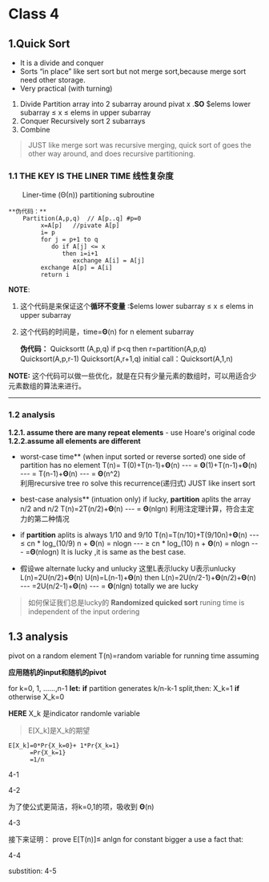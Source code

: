 # Class 4 
## 1.Quick Sort
-	It is a divide and conquer 
-	Sorts “in place” like sert sort but not merge sort,because merge sort need other storage.
-	Very practical (with turning)

1.	Divide 
   Partition array into 2 subarray around pivat  x  .**SO** $elems lower subarray ≤ x ≤ elems in upper subarray
2.	Conquer 
   Recursively sort 2 subarrays
3.	Combine

> JUST like merge sort was recursive merging, quick sort of goes the other way around, and does recursive partitioning.

### 1.1 THE KEY IS THE LINER TIME 线性复杂度 
　　Liner-time (Θ(n)) partitioning subroutine
　　

    **伪代码：**
        Partition(A,p,q)  // A[p..q] #p=0
             x=A[p]   //pivate A[p]
             i= p
             for j = p+1 to q
                do if A[j] <= x
                   then i=i+1
                      exchange A[i] = A[j]  
             exchange A[p] = A[i]
             return i

**NOTE**:
1. 这个代码是来保证这个**循环不变量** :$elems lower subarray ≤ x ≤ elems in upper subarray
2. 这个代码的时间是，time=**Θ**(n) for n element subarray


 
    **伪代码：**
    Quicksortt (A,p,q)
        if p<q
            then r=partition(A,p,q)
            Quicksort(A,p,r-1)
            Quicksort(A,r+1,q)
    initial call：Quicksort(A,1,n)    

**NOTE:**
这个代码可以做一些优化，就是在只有少量元素的数组时，可以用适合少元素数组的算法来进行。


----------
### 1.2 **analysis**
**1.2.1. assume there are many repeat elements**
    - use Hoare's original code
**1.2.2.assume all elements are different**
 - worst-case time** (when input sorted or reverse sorted)
    one side of partition has no element
    T(n)= T(0)+T(n-1)+**Θ**(n)
    --- = **Θ**(1)+T(n-1)+**Θ**(n)
    --- = T(n-1)+**Θ**(n)
    --- = **Θ**(n^2)  
利用recursive tree ro solve this recurrence(递归式)
    JUST like insert sort
  
 - best-case analysis** (intuation only)
    if lucky, **partition** aplits the array n/2 and n/2
    T(n)=2T(n/2)+**Θ**(n)
    --- = **Θ**(nlgn)
    利用注定理计算，符合主定力的第二种情况
 -  if **partition** aplits is always 1/10 and 9/10
    T(n)=T(n/10)+T(9/10n)+**Θ**(n)
    --- ≤ cn * log_(10/9) n + **Θ**(n) = nlogn
    --- ≥ cn * log_(10) n + **Θ**(n) = nlogn
    --- =**Θ**(nlogn)
    It is lucky ,it is same as the best case.
 - 假设we alternate lucky and unlucky
    这里L表示lucky U表示unlucky
     L(n)=2U(n/2)+**Θ**(n) 
     U(n)=L(n-1)+**Θ**(n) 
     then 
     L(n)=2U(n/2-1)+**Θ**(n/2)+**Θ**(n)
     --- =2U(n/2-1)+**Θ**(n)
     --- = **Θ**(nlgn)
     totally we are lucky
    
> 如何保证我们总是lucky的
> **Randomized quicked sort**
> runing time is independent of the input ordering

## 1.3 analysis
pivot on a random element
T(n)=random variable for running time 
assuming

**应用随机的input和随机的pivot**

for k=0, 1, ......,n-1
**let:**
**if** partition generates k/n-k-1 split,then:
X_k=1
**if** otherwise
X_k=0

**HERE** X_k 是indicator randomle variable
>E[X_k]是X_k的期望

    E[X_k]=0*Pr{X_k=0}+ 1*Pr{X_k=1}
          =Pr{X_k=1}
          =1/n
    
4-1

4-2

为了使公式更简洁，将k=0,1的项，吸收到 **Θ**(n)

4-3

接下来证明：
prove E[T(n)]≤ anlgn for constant bigger a
use a fact that:

4-4 

substition:
4-5


         




